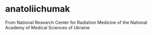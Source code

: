 # anatoliichumak
From National Research Center for Radiation Medicine of the National Academy of Medical Sciences of Ukraine
